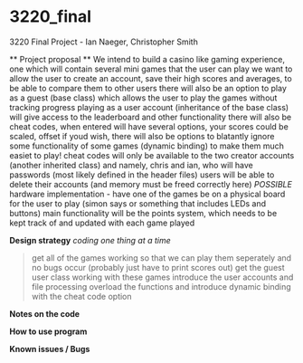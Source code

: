 # 3220_final
3220 Final Project - Ian Naeger, Christopher Smith

** Project proposal **
We intend to build a casino like gaming experience, one which will contain several mini games that the user can play
we want to allow the user to create an account, save their high scores and averages, to be able to compare them to other users
there will also be an option to play as a guest (base class) which allows the user to play the games without tracking progress
playing as a user account (inheritance of the base class) will give access to the leaderboard and other functionality
there will also be cheat codes, when entered will have several options, your scores could be scaled, offset if youd wish, there will also be options to blatantly ignore some functionality of some games (dynamic binding) to make them much easiet to play!
cheat codes will only be available to the two creator accounts (another inherited class) and namely, chris and ian, who will have passwords (most likely defined in the header files)
users will be able to delete their accounts (and memory must be freed correctly here)
*POSSIBLE* hardware implementation - have one of the games be on a physical board for the user to play (simon says or something that includes LEDs and buttons)
main functionality will be the points system, which needs to be kept track of and updated with each game played

**Design strategy**
_coding one thing at a time_
>get all of the games working so that we can play them seperately and no bugs occur (probably just have to print scores out)
>get the guest user class working with these games
>introduce the user accounts and file processing
>overload the functions and introduce dynamic binding with the cheat code option

**Notes on the code**
>
>
>


**How to use program**
>
>
>

**Known issues / Bugs**
>
>
>
